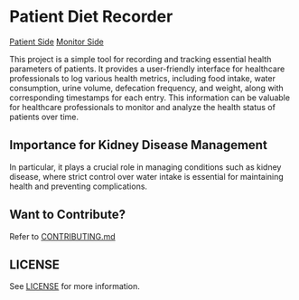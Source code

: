 # Patient Diet Recorder

[Patient Side](https://lifeadventurer.github.io/patient-diet-recorder/patient/)
[Monitor Side](https://lifeadventurer.github.io/patient-diet-recorder/monitor/)

This project is a simple tool for recording and tracking essential health parameters of patients. It provides a user-friendly interface for healthcare professionals to log various health metrics, including food intake, water consumption, urine volume, defecation frequency, and weight, along with corresponding timestamps for each entry. This information can be valuable for healthcare professionals to monitor and analyze the health status of patients over time.

## Importance for Kidney Disease Management

In particular, it plays a crucial role in managing conditions such as kidney disease, where strict control over water intake is essential for maintaining health and preventing complications.

## Want to Contribute?

Refer to [CONTRIBUTING.md](./CONTRIBUTING.md)

## LICENSE

See [LICENSE](./LICENSE) for more information.
